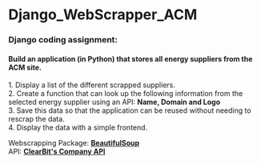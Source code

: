 # Django_WebScrapper_ACM

### Django coding assignment:

#### Build an application (in Python) that stores all energy suppliers from the ACM site.
<p>
1. Display a list of the different scrapped suppliers.
<br>
2. Create a function that can look up the following information from the selected energy supplier using an API: <b>Name, Domain and Logo</b>
<br>
3. Save this data so that the application can be reused without needing to rescrap the data.
<br>
4. Display the data with a simple frontend.
</p>

<p>

Webscrapping Package: **[BeautifulSoup](https://beautiful-soup-4.readthedocs.io/en/latest/)**
<br>
API: **[ClearBit's Company API](https://dashboard.clearbit.com/docs)**

</p>
